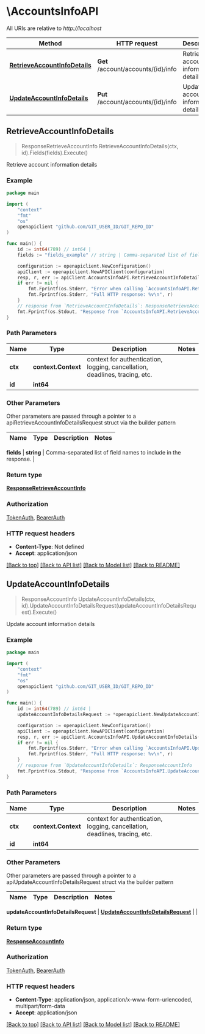 # \AccountsInfoAPI

All URIs are relative to *http://localhost*

Method | HTTP request | Description
------------- | ------------- | -------------
[**RetrieveAccountInfoDetails**](AccountsInfoAPI.md#RetrieveAccountInfoDetails) | **Get** /account/accounts/{id}/info | Retrieve account information details
[**UpdateAccountInfoDetails**](AccountsInfoAPI.md#UpdateAccountInfoDetails) | **Put** /account/accounts/{id}/info | Update account information details



## RetrieveAccountInfoDetails

> ResponseRetrieveAccountInfo RetrieveAccountInfoDetails(ctx, id).Fields(fields).Execute()

Retrieve account information details



### Example

```go
package main

import (
	"context"
	"fmt"
	"os"
	openapiclient "github.com/GIT_USER_ID/GIT_REPO_ID"
)

func main() {
	id := int64(789) // int64 | 
	fields := "fields_example" // string | Comma-separated list of field names to include in the response. (optional)

	configuration := openapiclient.NewConfiguration()
	apiClient := openapiclient.NewAPIClient(configuration)
	resp, r, err := apiClient.AccountsInfoAPI.RetrieveAccountInfoDetails(context.Background(), id).Fields(fields).Execute()
	if err != nil {
		fmt.Fprintf(os.Stderr, "Error when calling `AccountsInfoAPI.RetrieveAccountInfoDetails``: %v\n", err)
		fmt.Fprintf(os.Stderr, "Full HTTP response: %v\n", r)
	}
	// response from `RetrieveAccountInfoDetails`: ResponseRetrieveAccountInfo
	fmt.Fprintf(os.Stdout, "Response from `AccountsInfoAPI.RetrieveAccountInfoDetails`: %v\n", resp)
}
```

### Path Parameters


Name | Type | Description  | Notes
------------- | ------------- | ------------- | -------------
**ctx** | **context.Context** | context for authentication, logging, cancellation, deadlines, tracing, etc.
**id** | **int64** |  | 

### Other Parameters

Other parameters are passed through a pointer to a apiRetrieveAccountInfoDetailsRequest struct via the builder pattern


Name | Type | Description  | Notes
------------- | ------------- | ------------- | -------------

 **fields** | **string** | Comma-separated list of field names to include in the response. | 

### Return type

[**ResponseRetrieveAccountInfo**](ResponseRetrieveAccountInfo.md)

### Authorization

[TokenAuth](../README.md#TokenAuth), [BearerAuth](../README.md#BearerAuth)

### HTTP request headers

- **Content-Type**: Not defined
- **Accept**: application/json

[[Back to top]](#) [[Back to API list]](../README.md#documentation-for-api-endpoints)
[[Back to Model list]](../README.md#documentation-for-models)
[[Back to README]](../README.md)


## UpdateAccountInfoDetails

> ResponseAccountInfo UpdateAccountInfoDetails(ctx, id).UpdateAccountInfoDetailsRequest(updateAccountInfoDetailsRequest).Execute()

Update account information details



### Example

```go
package main

import (
	"context"
	"fmt"
	"os"
	openapiclient "github.com/GIT_USER_ID/GIT_REPO_ID"
)

func main() {
	id := int64(789) // int64 | 
	updateAccountInfoDetailsRequest := *openapiclient.NewUpdateAccountInfoDetailsRequest() // UpdateAccountInfoDetailsRequest |  (optional)

	configuration := openapiclient.NewConfiguration()
	apiClient := openapiclient.NewAPIClient(configuration)
	resp, r, err := apiClient.AccountsInfoAPI.UpdateAccountInfoDetails(context.Background(), id).UpdateAccountInfoDetailsRequest(updateAccountInfoDetailsRequest).Execute()
	if err != nil {
		fmt.Fprintf(os.Stderr, "Error when calling `AccountsInfoAPI.UpdateAccountInfoDetails``: %v\n", err)
		fmt.Fprintf(os.Stderr, "Full HTTP response: %v\n", r)
	}
	// response from `UpdateAccountInfoDetails`: ResponseAccountInfo
	fmt.Fprintf(os.Stdout, "Response from `AccountsInfoAPI.UpdateAccountInfoDetails`: %v\n", resp)
}
```

### Path Parameters


Name | Type | Description  | Notes
------------- | ------------- | ------------- | -------------
**ctx** | **context.Context** | context for authentication, logging, cancellation, deadlines, tracing, etc.
**id** | **int64** |  | 

### Other Parameters

Other parameters are passed through a pointer to a apiUpdateAccountInfoDetailsRequest struct via the builder pattern


Name | Type | Description  | Notes
------------- | ------------- | ------------- | -------------

 **updateAccountInfoDetailsRequest** | [**UpdateAccountInfoDetailsRequest**](UpdateAccountInfoDetailsRequest.md) |  | 

### Return type

[**ResponseAccountInfo**](ResponseAccountInfo.md)

### Authorization

[TokenAuth](../README.md#TokenAuth), [BearerAuth](../README.md#BearerAuth)

### HTTP request headers

- **Content-Type**: application/json, application/x-www-form-urlencoded, multipart/form-data
- **Accept**: application/json

[[Back to top]](#) [[Back to API list]](../README.md#documentation-for-api-endpoints)
[[Back to Model list]](../README.md#documentation-for-models)
[[Back to README]](../README.md)

